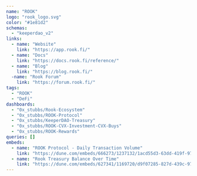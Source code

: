 ```yaml
---
name: "ROOK" 
logo: "rook_logo.svg"
color: "#1e81d2"
schemas: 
  - "keeperdao_v2"
links:
  - name: "Website"
    link: "https://app.rook.fi/"
  - name: "Docs"
    link: "https://docs.rook.fi/reference/"
  - name: "Blog"
    link: "https://blog.rook.fi/"
  -name: "Rook Forum"
    link: "https://forum.rook.fi/"
tags:
  - "ROOK" 
  - "DeFi"
dashboards:
  - "0x_stubbs/Rook-Ecosystem"
  - "0x_stubbs/ROOK-Protocol"
  - "0x_stubbs/KeeperDAO-Treasury"
  - "0x_stubbs/ROOK-CVX-Investment-CVX-Buys"
  - "0x_stubbs/ROOK-Rewards"
queries: []
embeds:
  - name: "ROOK Protocol - Daily Transaction Volume"
    link: "https://dune.com/embeds/666273/1237132/1acd55d3-63dd-419f-9743-d5b2a4405928" 
  - name: "Rook Treasury Balance Over Time"
    link: "https://dune.com/embeds/627341/1169720/d9f07285-827d-439c-973d-2b052ee05264"
---
```


<!-- The Dai stablecoin is a decentralized, unbiased, collateral-backed cryptocurrency
soft-pegged to the US Dollar. Dai is held in cryptocurrency wallets or within
platforms, and is supported on Ethereum and other popular blockchains.

Dai is easy to generate, access, and use. Users generate Dai by depositing collateral
assets into Maker Vaults within the Maker Protocol. This is how Dai is entered into
circulation and how users gain access to liquidity. Others obtain Dai by buying it
from brokers or exchanges, or simply by receiving it as a means of payment.

_From https://makerdao.com/en/whitepaper._ -->
